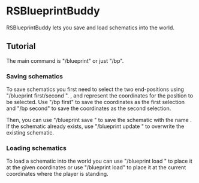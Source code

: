 # RSBlueprintBuddy

RSBlueprintBuddy lets you save and load schematics into the world.

## Tutorial

The main command is "/blueprint" or just "/bp".

### Saving schematics

To save schematics you first need to select the two end-positions using "/blueprint first/second <x> <y> <z>".
<x>, <y> and <z> represent the coordinates for the position to be selected. Use "/bp first" to save the coordinates as the first selection and "/bp second" to save the coordinates as the second selection.

Then, you can use "/blueprint save <name>" to save the schematic with the name <name>. If the schematic <name> already exists, use "/blueprint update <name>" to overwrite the existing schematic.

### Loading schematics

To load a schematic into the world you can use "/blueprint load <x> <y> <z>" to place it at the given coordinates or use "/blueprint load" to place it at the current coordinates where the player is standing.
